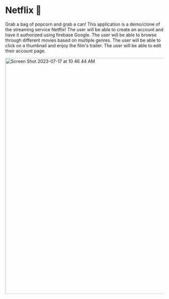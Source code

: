 # Netflix 🍿

Grab a bag of popcorn and grab a can! This application is a demo/clone of the streaming service Netflix! 
The user will be able to create an account and have it authorized using firebase Google.
The user will be able to browse through different movies based on multiple genres.
The user will be able to click on a thumbnail and enjoy the film's trailer. 
The user will be able to edit their account page. 

<img width="751" alt="Screen Shot 2023-07-17 at 10 46 44 AM" src="https://github.com/Ebyanjamal/Netflix-Demo/assets/116683467/e7b5c18e-2c76-4759-8026-f9fb9de9cb19">
